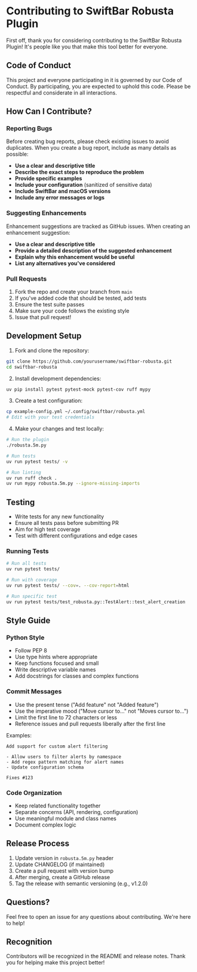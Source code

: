 # Contributing to SwiftBar Robusta Plugin

First off, thank you for considering contributing to the SwiftBar Robusta Plugin! It's people like you that make this tool better for everyone.

## Code of Conduct

This project and everyone participating in it is governed by our Code of Conduct. By participating, you are expected to uphold this code. Please be respectful and considerate in all interactions.

## How Can I Contribute?

### Reporting Bugs

Before creating bug reports, please check existing issues to avoid duplicates. When you create a bug report, include as many details as possible:

- **Use a clear and descriptive title**
- **Describe the exact steps to reproduce the problem**
- **Provide specific examples**
- **Include your configuration** (sanitized of sensitive data)
- **Include SwiftBar and macOS versions**
- **Include any error messages or logs**

### Suggesting Enhancements

Enhancement suggestions are tracked as GitHub issues. When creating an enhancement suggestion:

- **Use a clear and descriptive title**
- **Provide a detailed description of the suggested enhancement**
- **Explain why this enhancement would be useful**
- **List any alternatives you've considered**

### Pull Requests

1. Fork the repo and create your branch from `main`
2. If you've added code that should be tested, add tests
3. Ensure the test suite passes
4. Make sure your code follows the existing style
5. Issue that pull request!

## Development Setup

1. Fork and clone the repository:
```bash
git clone https://github.com/yourusername/swiftbar-robusta.git
cd swiftbar-robusta
```

2. Install development dependencies:
```bash
uv pip install pytest pytest-mock pytest-cov ruff mypy
```

3. Create a test configuration:
```bash
cp example-config.yml ~/.config/swiftbar/robusta.yml
# Edit with your test credentials
```

4. Make your changes and test locally:
```bash
# Run the plugin
./robusta.5m.py

# Run tests
uv run pytest tests/ -v

# Run linting
uv run ruff check .
uv run mypy robusta.5m.py --ignore-missing-imports
```

## Testing

- Write tests for any new functionality
- Ensure all tests pass before submitting PR
- Aim for high test coverage
- Test with different configurations and edge cases

### Running Tests

```bash
# Run all tests
uv run pytest tests/

# Run with coverage
uv run pytest tests/ --cov=. --cov-report=html

# Run specific test
uv run pytest tests/test_robusta.py::TestAlert::test_alert_creation
```

## Style Guide

### Python Style

- Follow PEP 8
- Use type hints where appropriate
- Keep functions focused and small
- Write descriptive variable names
- Add docstrings for classes and complex functions

### Commit Messages

- Use the present tense ("Add feature" not "Added feature")
- Use the imperative mood ("Move cursor to..." not "Moves cursor to...")
- Limit the first line to 72 characters or less
- Reference issues and pull requests liberally after the first line

Examples:
```
Add support for custom alert filtering

- Allow users to filter alerts by namespace
- Add regex pattern matching for alert names
- Update configuration schema

Fixes #123
```

### Code Organization

- Keep related functionality together
- Separate concerns (API, rendering, configuration)
- Use meaningful module and class names
- Document complex logic

## Release Process

1. Update version in `robusta.5m.py` header
2. Update CHANGELOG (if maintained)
3. Create a pull request with version bump
4. After merging, create a GitHub release
5. Tag the release with semantic versioning (e.g., v1.2.0)

## Questions?

Feel free to open an issue for any questions about contributing. We're here to help!

## Recognition

Contributors will be recognized in the README and release notes. Thank you for helping make this project better!